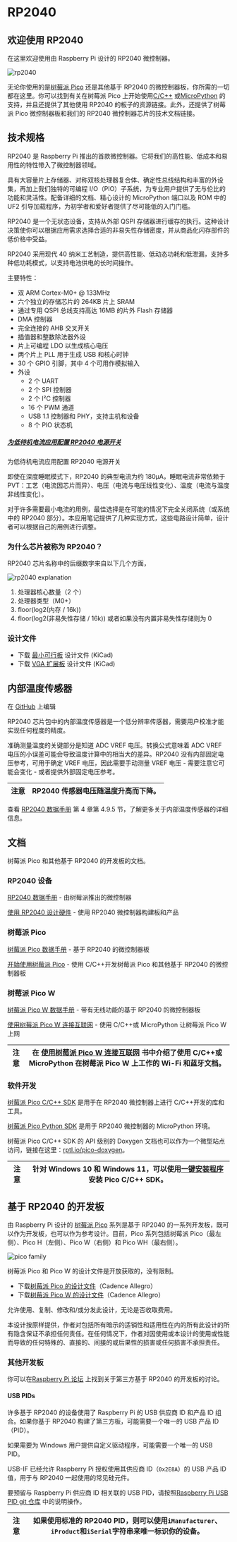 # RP2040

## 欢迎使用 RP2040

在这里欢迎使用由 Raspberry Pi 设计的 RP2040 微控制器。

![rp2040](https://www.raspberrypi.com/documentation/microcontrollers/images/rp2040.jpg)

无论你使用的是[树莓派 Pico](https://www.raspberrypi.com/documentation/microcontrollers/raspberry-pi-pico.html#technical-specification) 还是其他基于 RP2040 的微控制器板，你所需的一切都在这里。你可以找到有关在树莓派 Pico 上开始使用[C/C++](https://www.raspberrypi.com/documentation/microcontrollers/c_sdk.html#sdk-setup) 或[MicroPython](https://www.raspberrypi.com/documentation/microcontrollers/micropython.html#what-is-micropython) 的支持，并且还提供了其他使用 RP2040 的板子的资源链接。此外，还提供了树莓派 Pico 微控制器板和我们的 RP2040 微控制器芯片的技术文档链接。

## 技术规格

RP2040 是 Raspberry Pi 推出的首款微控制器。它将我们的高性能、低成本和易用性的特性带入了微控制器领域。

具有大容量片上存储器、对称双核处理器复合体、确定性总线结构和丰富的外设集，再加上我们独特的可编程 I/O（PIO）子系统，为专业用户提供了无与伦比的功能和灵活性。配备详细的文档、精心设计的 MicroPython 端口以及 ROM 中的 UF2 引导加载程序，为初学者和爱好者提供了尽可能低的入门门槛。

RP2040 是一个无状态设备，支持从外部 QSPI 存储器进行缓存的执行。这种设计决策使你可以根据应用需求选择合适的非易失性存储密度，并从商品化闪存部件的低价格中受益。

RP2040 采用现代 40 纳米工艺制造，提供高性能、低动态功耗和低泄漏，支持多种低功耗模式，以支持电池供电的长时间操作。

主要特性：

* 双 ARM Cortex-M0+ @ 133MHz
* 六个独立的存储芯片的 264KB 片上 SRAM
* 通过专用 QSPI 总线支持高达 16MB 的片外 Flash 存储器
* DMA 控制器
* 完全连接的 AHB 交叉开关
* 插值器和整数除法器外设
* 片上可编程 LDO 以生成核心电压
* 两个片上 PLL 用于生成 USB 和核心时钟
* 30 个 GPIO 引脚，其中 4 个可用作模拟输入
* 外设
  * 2 个 UART
  * 2 个 SPI 控制器
  * 2 个 I²C 控制器
  * 16 个 PWM 通道
  * USB 1.1 控制器和 PHY，支持主机和设备
  * 8 个 PIO 状态机

##### [为低待机电流应用配置 RP2040 电源开关](https://pip.raspberrypi.com/categories/685-whitepapers-app-notes/documents/RP-004339-WP/Power-switching-RP2040-for-low-standby-current-applications.pdf)

为低待机电流应用配置 RP2040 电源开关

即使在深度睡眠模式下，RP2040 的典型电流为约 180μA，睡眠电流非常依赖于 PVT：工艺（电流因芯片而异）、电压（电流与电压线性变化）、温度（电流与温度非线性变化）。

对于许多需要最小电流的用例，最佳选择是在可能的情况下完全关闭系统（或系统中的 RP2040 部分）。本应用笔记提供了几种实现方式，这些电路设计简单，设计者可以根据自己的用例进行调整。

### 为什么芯片被称为 RP2040？

RP2040 芯片名称中的后缀数字来自以下几个方面，

![rp2040 explanation](https://www.raspberrypi.com/documentation/microcontrollers/images/rp2040_explanation.svg?hash=9dee3ce29af06c85907f53920dec48be)

1. 处理器核心数量（2 个）
2. 处理器类型（M0+）
3. floor(log2(内存 / 16k))
4. floor(log2(非易失性存储 / 16k)) 或者如果没有内置非易失性存储则为 0

### 设计文件

* 下载 [最小可行板](https://datasheets.raspberrypi.com/rp2040/Minimal-KiCAD.zip) 设计文件 (KiCad)
* 下载 [VGA 扩展板](https://datasheets.raspberrypi.com/rp2040/VGA-KiCAD.zip) 设计文件 (KiCad)

## 内部温度传感器

在 [GitHub](https://github.com/raspberrypi/documentation/blob/develop/documentation/asciidoc/microcontrollers/rp2040/temp_sensor.adoc) 上编辑

RP2040 芯片包中的内部温度传感器是一个低分辨率传感器，需要用户校准才能实现任何程度的精度。

准确测量温度的关键部分是知道 ADC VREF 电压。转换公式意味着 ADC VREF 电压的小误差可能会导致温度计算中的相当大的差异。RP2040 没有内部固定电压参考，可用于确定 VREF 电压，因此需要手动测量 VREF 电压 - 需要注意它可能会变化 - 或者提供外部固定电压参考。

| 注意 | RP2040 传感器电压随温度升高而下降。 |
| ------ | ------------------------------------------------------- |

查看 [RP2040 数据手册](https://datasheets.raspberrypi.com/rp2040/rp2040-datasheet.pdf) 第 4 章第 4.9.5 节，了解更多关于内部温度传感器的详细信息。

## 文档

树莓派 Pico 和其他基于 RP2040 的开发板的文档。

### RP2040 设备

[RP2040 数据手册](https://datasheets.raspberrypi.com/rp2040/rp2040-datasheet.pdf) - 由树莓派推出的微控制器

[使用 RP2040 设计硬件](https://datasheets.raspberrypi.com/rp2040/hardware-design-with-rp2040.pdf) - 使用 RP2040 微控制器构建板和产品

### 树莓派 Pico

[树莓派 Pico 数据手册](https://datasheets.raspberrypi.com/pico/pico-datasheet.pdf) - 基于 RP2040 的微控制器板

[开始使用树莓派 Pico](https://datasheets.raspberrypi.com/pico/getting-started-with-pico.pdf) - 使用 C/C++开发树莓派 Pico 和其他基于 RP2040 的微控制器板

### 树莓派 Pico W

[树莓派 Pico W 数据手册](https://datasheets.raspberrypi.com/picow/pico-w-datasheet.pdf) - 带有无线功能的基于 RP2040 的微控制器板

[使用树莓派 Pico W 连接互联网](https://datasheets.raspberrypi.com/picow/connecting-to-the-internet-with-pico-w.pdf) - 使用 C/C++或 MicroPython 让树莓派 Pico W 上网

| 注意 | 在 [使用树莓派 Pico W 连接互联网](https://datasheets.raspberrypi.com/picow/connecting-to-the-internet-with-pico-w.pdf) 书中介绍了使用 C/C++或 MicroPython 在树莓派 Pico W 上工作的 Wi-Fi 和蓝牙文档。 |
| ------ | ---------------------------------------------------------------------------------------------------------------------------------------- |


### 软件开发

[树莓派 Pico C/C++ SDK](https://datasheets.raspberrypi.com/pico/raspberry-pi-pico-c-sdk.pdf) 是用于在 RP2040 微控制器上进行 C/C++开发的库和工具。

[树莓派 Pico Python SDK](https://datasheets.raspberrypi.com/pico/raspberry-pi-pico-python-sdk.pdf) 是用于 RP2040 微控制器的 MicroPython 环境。

树莓派 Pico C/C++ SDK 的 API 级别的 Doxygen 文档也可以作为一个微型站点访问，链接在这里：[rptl.io/pico-doxygen](https://rptl.io/pico-doxygen)。

| 注意 | 针对 Windows 10 和 Windows 11，可以使用[一键安装程序](https://github.com/raspberrypi/pico-setup-windows/releases/latest/download/pico-setup-windows-x64-standalone.exe) 安装 Pico C/C++ SDK。 |
| ------ | ----------------------------------------------------------------------- |

## 基于 RP2040 的开发板

由 Raspberry Pi 设计的 [树莓派 Pico](https://www.raspberrypi.com/documentation/microcontrollers/raspberry-pi-pico.html) 系列是基于 RP2040 的一系列开发板，既可以作为开发板，也可以作为参考设计。目前，Pico 系列包括树莓派 Pico（最左侧）、Pico H（左侧）、Pico W（右侧）和 Pico WH（最右侧）。

![pico family](https://www.raspberrypi.com/documentation/microcontrollers/images/pico_family.jpg?hash=3f928dff64ab31c4f3b1caecf4fb83a4)

树莓派 Pico 和 Pico W 的设计文件是开放获取的，没有限制。

* 下载[树莓派 Pico 的设计文件](https://datasheets.raspberrypi.com/pico/RPi-Pico-R3-PUBLIC-20200119.zip)（Cadence Allegro）
* 下载[树莓派 Pico W 的设计文件](https://datasheets.raspberrypi.com/picow/RPi-PicoW-PUBLIC-20220607.zip)（Cadence Allegro）

允许使用、复制、修改和/或分发此设计，无论是否收取费用。

本设计按原样提供，作者对包括所有暗示的适销性和适用性在内的所有此设计的所有隐含保证不承担任何责任。在任何情况下，作者对因使用或本设计的使用或性能而导致的任何特殊的、直接的、间接的或后果性的损害或任何损害不承担责任。

### 其他开发板

你可以在[Raspberry Pi 论坛](https://forums.raspberrypi.com/viewforum.php?f=147) 上找到关于第三方基于 RP2040 的开发板的讨论。

#### USB PIDs

许多基于 RP2040 的设备使用了 Raspberry Pi 的 USB 供应商 ID 和产品 ID 组合。如果你基于 RP2040 构建了第三方板，可能需要一个唯一的 USB 产品 ID（PID）。

如果需要为 Windows 用户提供自定义驱动程序，可能需要一个唯一的 USB PID。

USB-IF 已经允许 Raspberry Pi 授权使用其供应商 ID（`0x2E8A`）的 USB 产品 ID 值，用于与 RP2040 一起使用的常见硅元件。

要预留与 Raspberry Pi 供应商 ID 相关联的 USB PID，请按照[Raspberry Pi USB PID git 仓库](https://github.com/raspberrypi/usb-pid) 中的说明操作。

| 注意 | 如果使用标准的 RP2040 PID，则可以使用`iManufacturer`、`iProduct`和`iSerial`字符串来唯一标识你的设备。 |
| ------ | -------------------------------------------------------------------------------------------------------- |

